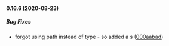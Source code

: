 #### 0.16.6 (2020-08-23)

##### Bug Fixes

*  forgot using path instead of type - so added a s ([000aabad](https://github.com/IgorSzyporyn/plop-scaffold/commit/000aabadeaeeb71d426c27298217465fa7005277))

